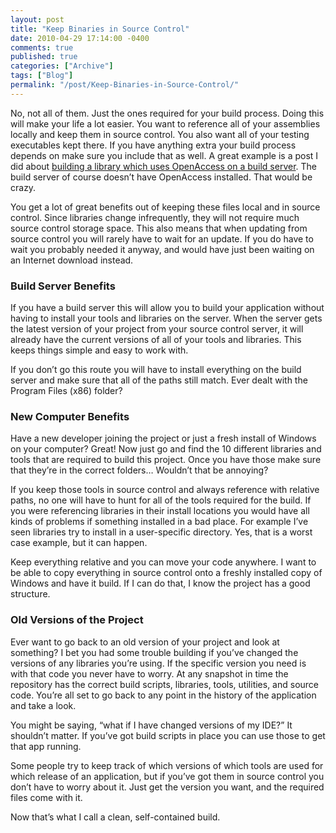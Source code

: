 ```yaml
---
layout: post
title: "Keep Binaries in Source Control"
date: 2010-04-29 17:14:00 -0400
comments: true
published: true
categories: ["Archive"]
tags: ["Blog"]
permalink: "/post/Keep-Binaries-in-Source-Control/"
---
```

<!-- more -->



<p>No, not all of them. Just the ones required for your build process. Doing this will make your life a lot easier. You want to reference all of your assemblies locally and keep them in source control. You also want all of your testing executables kept there. If you have anything extra your build process depends on make sure you include that as well. A great example is a post I did about <a href="/post/2009/09/15/Build-OpenAccess-Project-Using-MSBuild-on-a-Machine-Without-OpenAccess-Installed.aspx" target="_blank">building a library which uses OpenAccess on a build server</a>. The build server of course doesn&rsquo;t have OpenAccess installed. That would be crazy.</p>
<p>You get a lot of great benefits out of keeping these files local and in source control. Since libraries change infrequently, they will not require much source control storage space. This also means that when updating from source control you will rarely have to wait for an update. If you do have to wait you probably needed it anyway, and would have just been waiting on an Internet download instead.</p>
<h3>Build Server Benefits</h3>
<p>If you have a build server this will allow you to build your application without having to install your tools and libraries on the server. When the server gets the latest version of your project from your source control server, it will already have the current versions of all of your tools and libraries. This keeps things simple and easy to work with.</p>
<p>If you don&rsquo;t go this route you will have to install everything on the build server and make sure that all of the paths still match. Ever dealt with the Program Files (x86) folder?</p>
<h3>New Computer Benefits</h3>
<p>Have a new developer joining the project or just a fresh install of Windows on your computer? Great! Now just go and find the 10 different libraries and tools that are required to build this project. Once you have those make sure that they&rsquo;re in the correct folders&hellip; Wouldn&rsquo;t that be annoying?</p>
<p>If you keep those tools in source control and always reference with relative paths, no one will have to hunt for all of the tools required for the build. If you were referencing libraries in their install locations you would have all kinds of problems if something installed in a bad place. For example I&rsquo;ve seen libraries try to install in a user-specific directory. Yes, that is a worst case example, but it can happen.</p>
<p>Keep everything relative and you can move your code anywhere. I want to be able to copy everything in source control onto a freshly installed copy of Windows and have it build. If I can do that, I know the project has a good structure.</p>
<h3>Old Versions of the Project</h3>
<p>Ever want to go back to an old version of your project and look at something? I bet you had some trouble building if you&rsquo;ve changed the versions of any libraries you&rsquo;re using. If the specific version you need is with that code you never have to worry. At any snapshot in time the repository has the correct build scripts, libraries, tools, utilities, and source code. You&rsquo;re all set to go back to any point in the history of the application and take a look.</p>
<p>You might be saying, &ldquo;what if I have changed versions of my IDE?&rdquo; It shouldn&rsquo;t matter. If you&rsquo;ve got build scripts in place you can use those to get that app running.</p>
<p>Some people try to keep track of which versions of which tools are used for which release of an application, but if you&rsquo;ve got them in source control you don&rsquo;t have to worry about it. Just get the version you want, and the required files come with it.</p>
<p>Now that&rsquo;s what I call a clean, self-contained build.</p>
